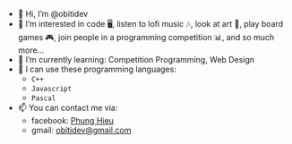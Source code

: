 - 👋 Hi, I’m @obitidev
- 👀 I’m interested in code 🖥, listen to lofi music 🎶, look at art 🎨, play board games 🎮, join people in a programming competition 📊, and so much more...
- 🌱 I’m currently learning: Competition Programming, Web Design
- 👊 I can use these programming languages:
  + ``C++``
  + ``Javascript``
  + ``Pascal``
- 📫 You can contact me via:
  + facebook: <a href="https://www.facebook.com/profile.php?id=100080887506357">Phung Hieu</a>
  + gmail: obitidev@gmail.com

<!---
obitidev/obitidev is a ✨ special ✨ repository because its `README.md` (this file) appears on your GitHub profile.
You can click the Preview link to take a look at your changes.
--->
